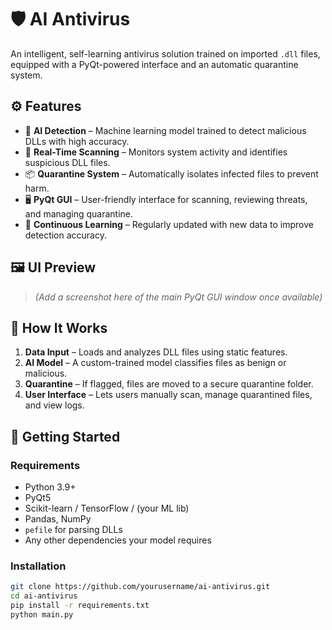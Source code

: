 # 🛡️ AI Antivirus

An intelligent, self-learning antivirus solution trained on imported `.dll` files, equipped with a PyQt-powered interface and an automatic quarantine system.

## ⚙️ Features

- 🤖 **AI Detection** – Machine learning model trained to detect malicious DLLs with high accuracy.
- 🔐 **Real-Time Scanning** – Monitors system activity and identifies suspicious DLL files.
- 📦 **Quarantine System** – Automatically isolates infected files to prevent harm.
- 🖥️ **PyQt GUI** – User-friendly interface for scanning, reviewing threats, and managing quarantine.
- 🧠 **Continuous Learning** – Regularly updated with new data to improve detection accuracy.

## 🖼️ UI Preview

> *(Add a screenshot here of the main PyQt GUI window once available)*

## 🧪 How It Works

1. **Data Input** – Loads and analyzes DLL files using static features.
2. **AI Model** – A custom-trained model classifies files as benign or malicious.
3. **Quarantine** – If flagged, files are moved to a secure quarantine folder.
4. **User Interface** – Lets users manually scan, manage quarantined files, and view logs.

## 🚀 Getting Started

### Requirements

- Python 3.9+
- PyQt5
- Scikit-learn / TensorFlow / (your ML lib)
- Pandas, NumPy
- `pefile` for parsing DLLs
- Any other dependencies your model requires

### Installation

```bash
git clone https://github.com/yourusername/ai-antivirus.git
cd ai-antivirus
pip install -r requirements.txt
python main.py
